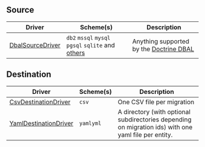 Source
------
<table>
    <thead>
        <tr>
            <th>Driver</th>
            <th>Scheme(s)</th>
            <th>Description</th>
        </tr>
    </thead>
    <tbody>
        <tr>
            <td><a href="Source/DbalSourceDriver">DbalSourceDriver</a></td>
            <td>
                <code>db2</code>
                <code>mssql</code>
                <code>mysql</code>
                <code>pgsql</code>
                <code>sqlite</code>
                and <a href="https://www.doctrine-project.org/projects/doctrine-dbal/en/current/reference/configuration.html#connecting-using-a-url">others</a>
            </td>
            <td>Anything supported by the <a href="https://www.doctrine-project.org/projects/doctrine-dbal/en/current/reference/introduction.html#introduction">Doctrine DBAL</a>
        </tr>
    </tbody>
</table>

Destination
-----------
<table>
    <thead>
        <tr>
            <th>Driver</th>
            <th>Scheme(s)</th>
            <th>Description</th>
        </tr>
    </thead>
    <tbody>
        <tr>
            <td><a href="Destination/CsvDestinationDriver">CsvDestinationDriver</a></td>
            <td><code>csv</code></td>
            <td>One CSV file per migration</td>
        </tr>
        <tr>
            <td><a href="Destination/YamlDestinationDriver">YamlDestinationDriver</a></td>
            <td><code>yaml</code><code>yml</code></td>
            <td>A directory (with optional subdirectories depending on migration ids) with one yaml file per entity.</td>
        </tr>
    </tbody>
</table>
